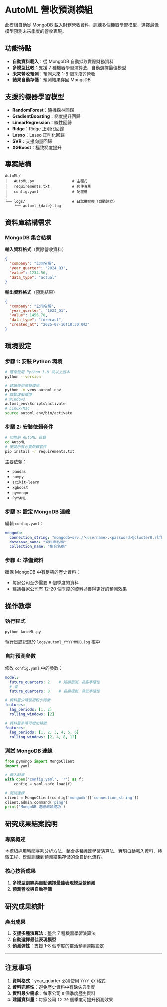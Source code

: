 # AutoML 營收預測模組
此模組自動從 MongoDB 載入財務營收資料，訓練多個機器學習模型，選擇最佳模型預測未來季度的營收表現。

## 功能特點
* **自動資料載入**：從 MongoDB 自動擷取實際財務資料
* **多模型比較**：支援 7 種機器學習演算法，自動選擇最佳模型
* **未來營收預測**：預測未來 1-8 個季度的營收
* **結果自動存儲**：預測結果存回 MongoDB

## 支援的機器學習模型
- **RandomForest**：隨機森林回歸
- **GradientBoosting**：梯度提升回歸  
- **LinearRegression**：線性回歸
- **Ridge**：Ridge 正則化回歸
- **Lasso**：Lasso 正則化回歸
- **SVR**：支援向量回歸
- **XGBoost**：極致梯度提升

## 專案結構
```
AutoML/
│   AutoML.py                 # 主程式
│   requirements.txt          # 套件清單
│   config.yaml               # 配置檔
│   
└── logs/                     # 日誌檔案夾（自動建立）
    └── automl_{date}.log
```

## 資料庫結構需求
### MongoDB 集合結構
**輸入資料格式**（實際營收資料）
```json
{
  "company": "公司名稱",
  "year_quarter": "2024_Q3",
  "value": 1234.56,
  "data_type": "actual"
}
```

**輸出資料格式**（預測結果）
```json
{
  "company": "公司名稱", 
  "year_quarter": "2025_Q1",
  "value": 1456.78,
  "data_type": "forecast",
  "created_at": "2025-07-16T10:30:00Z"
}
``` 

## 環境設定
### 步驟 1: 安裝 Python 環境
```bash
# 確保使用 Python 3.8 或以上版本
python --version

# 建議使用虛擬環境
python -m venv automl_env
# 啟動虛擬環境
# Windows
automl_env\Scripts\activate
# Linux/Mac
source automl_env/bin/activate
```

### 步驟 2: 安裝依賴套件
```bash
# 切換到 AutoML 目錄
cd AutoML
# 安裝所有必要依賴套件
pip install -r requirements.txt
```

主要依賴：
- `pandas` 
- `numpy`   
- `scikit-learn` 
- `xgboost` 
- `pymongo` 
- `PyYAML` 

### 步驟 3: 設定 MongoDB 連線
編輯 `config.yaml`：
```yaml
mongodb:
  connection_string: "mongodb+srv://<username>:<password>@cluster0.rlfhtdy.mongodb.net/" # MongoDB連線字串
  database_name: "資料庫名稱"
  collection_name: "集合名稱"
```

### 步驟 4: 準備資料
確保 MongoDB 中有足夠的歷史資料：
- 每家公司至少需要 8 個季度的資料
- 建議每家公司有 12-20 個季度的資料以獲得更好的預測效果

## 操作教學
### 執行程式
```bash
python AutoML.py
```
執行日誌記錄於 `logs/automl_YYYYMMDD.log` 檔中

### 自訂預測參數
修改 `config.yaml` 中的參數：
```yaml
model:
  future_quarters: 2    # 短期預測，提高準確性
  # 或
  future_quarters: 8    # 長期規劃，降低準確性
  
# 資料量少時使用較少特徵
features:
  lag_periods: [1, 2]
  rolling_windows: [2]

# 資料量多時可增加特徵
features:
  lag_periods: [1, 2, 3, 4, 5, 6]
  rolling_windows: [2, 4, 8, 12]
```

### 測試 MongoDB 連線
```python
from pymongo import MongoClient
import yaml

# 載入配置
with open('config.yaml', 'r') as f:
    config = yaml.safe_load(f)

# 測試連線
client = MongoClient(config['mongodb']['connection_string'])
client.admin.command('ping')
print('MongoDB 連線測試成功')
```

## 研究成果結案說明
### 專案概述
本模組採用時間序列分析方法，整合多種機器學習演算法，實現自動載入資料、特徵工程、模型訓練到預測結果存儲的全自動化流程。

### 核心技術成果
1. **多模型訓練與自動選擇最佳表現模型做預測**
2. **預測營收與自動存儲**

## 研究成果統計
### 產出成果
1. **支援多種演算法**：整合 7 種機器學習演算法
2. **自動選擇最佳表現模型**
3. **預測彈性**：支援 1-8 個季度的靈活預測週期設定

***
## 注意事項
1. **資料格式**：year_quarter 必須使用 `YYYY_QX` 格式
2. **資料完整性**：避免歷史資料中有缺失的季度
3. **資料最少需求**：每家公司 `8` 個季度歷史資料
4. **建議資料量**：每家公司 `12-20` 個季度可提升預測效果
